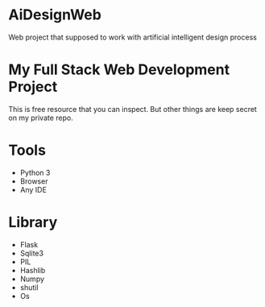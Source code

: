 # AiDesignWeb
Web project that supposed to work  with artificial intelligent design process

# My Full Stack Web Development Project

This is free resource that you can inspect. But other things are keep secret on my private repo. 

# Tools
- Python 3
- Browser
- Any IDE

# Library
- Flask
- Sqlite3
- PIL
- Hashlib
- Numpy
- shutil
- Os

